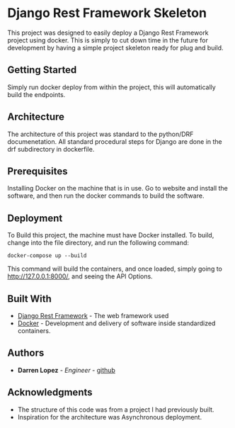 # Django Rest Framework Skeleton

This project was designed to easily deploy a Django Rest Framework project using docker. This is simply to cut down time in the future for development by having a simple project skeleton ready for plug and build.  

## Getting Started

Simply run docker deploy from within the project, this will automatically build the endpoints.

## Architecture

The architecture of this project was standard to the python/DRF documenetation. All standard procedural steps for Django are done in the drf subdirectory in dockerfile. 

## Prerequisites

Installing Docker on the machine that is in use. Go to website and install the software, and then run the docker commands to build the software.

## Deployment

To Build this project, the machine must have Docker installed. To build, change into the file directory, and run the following command:

```
docker-compose up --build
```

This command will build the containers, and once loaded, simply going to http://127.0.0.1:8000/, and seeing the API Options. 

## Built With

* [Django Rest Framework](https://docs.djangoproject.com/en/3.1/) - The web framework used
* [Docker](https://www.docker.com/) - Development and delivery of software inside standardized containers.

## Authors

* **Darren Lopez** - *Engineer* - [github](https://github.com/darrenlopez)

## Acknowledgments

* The structure of this code was from a project I had previously built.
* Inspiration for the architecture was Asynchronous deployment.
